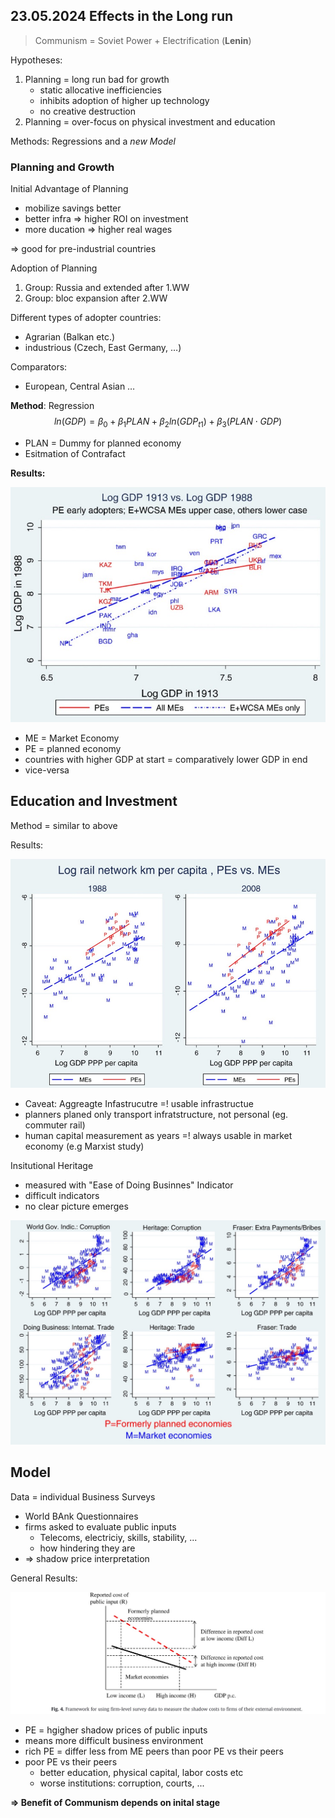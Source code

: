 ## 23.05.2024 Effects in the Long run

> Communism = Soviet Power + Electrification (**Lenin**)

Hypotheses:

1.  Planning = long run bad for growth
    - static allocative inefficiencies
    - inhibits adoption of higher up technology
    - no creative destruction
2. Planning = over-focus on physical investment and education

Methods: Regressions and a *new Model*

### Planning and Growth

Initial Advantage of Planning 

- mobilize savings better
- better infra => higher ROI on investment
- more ducation => higher real wages

=> good for pre-industrial countries 



Adoption of Planning

1. Group: Russia and extended after 1.WW
2. Group: bloc expansion after 2.WW

Different types of adopter countries:

- Agrarian (Balkan etc.)
- industrious (Czech, East Germany, …)

Comparators:

- European, Central Asian …



**Method**: Regression
$$
ln(GDP) = \beta_0 + \beta_1 PLAN+ \beta_2 ln(GDP_{t1}) + \beta_3 (PLAN \cdot GDP)
$$

- PLAN = Dummy for planned economy
- Esitmation of Contrafact



**Results:**

![img](../images/2024-04-24_17-24-21.jpg)

- ME = Market Economy
- PE = planned economy
- countries with higher GDP at start = comparatively lower GDP in end
- vice-versa

## Education and Investment

Method = similar to above

Results:

![img](../images/2024-04-24_17-28-04.jpg)

- Caveat: Aggreagte Infastrucutre =! usable infrastructue
- planners planed only transport infratstructure, not personal (eg. commuter rail)
- human capital measurement as years =! always usable in market economy (e.g Marxist study)



Insitutional Heritage

- measured with "Ease of Doing Businnes" Indicator
- difficult indicators
- no clear picture emerges

![img](../images/2024-04-24_17-31-24.jpg)

## Model 

Data = individual Business Surveys

- World BAnk Questionnaires
- firms asked to evaluate public inputs
    - Telecoms, electriciy, skills, stability, ...
    - how hindering they are
- => shadow price interpretation

General Results:

![img](../images/2024-04-24_17-37-46.jpg)

- PE = hgigher shadow prices of public inputs
- means more difficult business environment
- rich PE = differ less from ME peers than poor PE vs their peers
- poor PE vs their peers
    - better education, physical capital, labor costs etc
    - worse institutions: corruption, courts, ...



**=> Benefit of Communism depends on inital stage**


